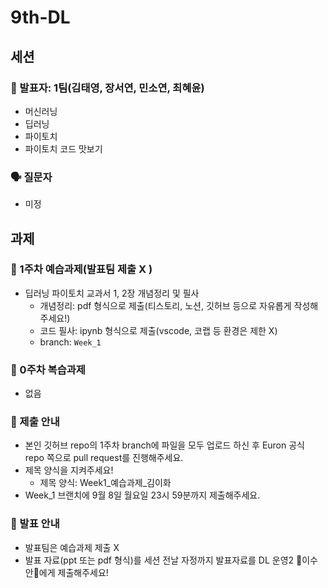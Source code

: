 # 9th-DL

## 세션

### 📢 발표자: 1팀(김태영, 장서연, 민소연, 최혜윤)
- 머신러닝
- 딥러닝
- 파이토치
- 파이토치 코드 맛보기

### 🗣️ 질문자
- 미정


## 과제 

### 📌 1주차 예습과제(발표팀 제출 X )
- 딥러닝 파이토치 교과서 1, 2장 개념정리 및 필사
    - 개념정리: pdf 형식으로 제출(티스토리, 노션, 깃허브 등으로 자유롭게 작성해주세요!)
    - 코드 필사: ipynb 형식으로 제출(vscode, 코랩 등 환경은 제한 X)
    - branch: `Week_1`

### 📌 0주차 복습과제
- 없음

### 📌 제출 안내 
- 본인 깃허브 repo의 1주차 branch에 파일을 모두 업로드 하신 후 Euron 공식 repo 쪽으로 pull request를 진행해주세요.
- 제목 양식을 지켜주세요!
    - 제목 양식: Week1_예습과제_김이화
- Week_1 브랜치에 9월 8일 월요일 23시 59분까지 제출해주세요.

### 📌 발표 안내
- 발표팀은 예습과제 제출 X
- 발표 자료(ppt 또는 pdf 형식)를 세션 전날 자정까지 발표자료를 DL 운영2 💚이수안💚에게 제출해주세요!
